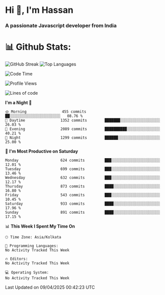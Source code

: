 # Hi 👋, I'm Hassan
### A passionate Javascript developer from India


# 📊 Github Stats:
![GitHub Streak](https://github-readme-streak-stats.herokuapp.com/?user=codeblooded47&theme=dracula&hide_border=false)
![Top Languages](https://github-readme-stats.vercel.app/api/top-langs/?username=codeblooded47&layout=compact&theme=dracula)



<!--START_SECTION:waka-->
![Code Time](http://img.shields.io/badge/Code%20Time-883%20hrs%201%20min-blue)

![Profile Views](http://img.shields.io/badge/Profile%20Views-0-blue)

![Lines of code](https://img.shields.io/badge/From%20Hello%20World%20I%27ve%20Written-24.0%20million%20lines%20of%20code-blue)

**I'm a Night 🦉** 

```text
🌞 Morning                455 commits         ██░░░░░░░░░░░░░░░░░░░░░░░   08.76 % 
🌆 Daytime                1352 commits        ███████░░░░░░░░░░░░░░░░░░   26.03 % 
🌃 Evening                2089 commits        ██████████░░░░░░░░░░░░░░░   40.21 % 
🌙 Night                  1299 commits        ██████░░░░░░░░░░░░░░░░░░░   25.00 % 
```
📅 **I'm Most Productive on Saturday** 

```text
Monday                   624 commits         ███░░░░░░░░░░░░░░░░░░░░░░   12.01 % 
Tuesday                  699 commits         ███░░░░░░░░░░░░░░░░░░░░░░   13.46 % 
Wednesday                632 commits         ███░░░░░░░░░░░░░░░░░░░░░░   12.17 % 
Thursday                 873 commits         ████░░░░░░░░░░░░░░░░░░░░░   16.80 % 
Friday                   543 commits         ███░░░░░░░░░░░░░░░░░░░░░░   10.45 % 
Saturday                 933 commits         ████░░░░░░░░░░░░░░░░░░░░░   17.96 % 
Sunday                   891 commits         ████░░░░░░░░░░░░░░░░░░░░░   17.15 % 
```


📊 **This Week I Spent My Time On** 

```text
🕑︎ Time Zone: Asia/Kolkata

💬 Programming Languages: 
No Activity Tracked This Week

🔥 Editors: 
No Activity Tracked This Week

💻 Operating System: 
No Activity Tracked This Week
```


 Last Updated on 09/04/2025 00:42:23 UTC
<!--END_SECTION:waka-->

